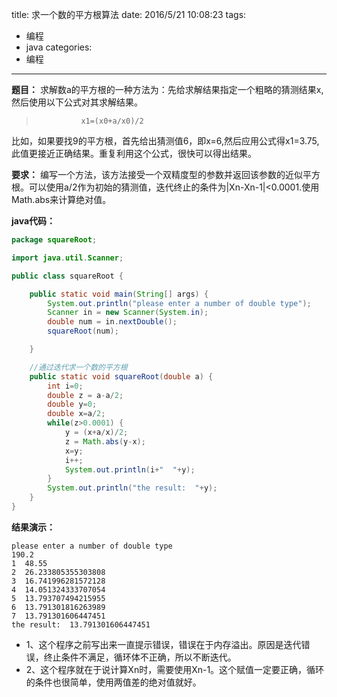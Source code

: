 title: 求一个数的平方根算法
date: 2016/5/21 10:08:23
tags:
- 编程
- java
categories:
- 编程
---


**题目：** 求解数a的平方根的一种方法为：先给求解结果指定一个粗略的猜测结果x,然后使用以下公式对其求解结果。
>               x1=(x0+a/x0)/2

比如，如果要找9的平方根，首先给出猜测值6，即x=6,然后应用公式得x1=3.75,此值更接近正确结果。重复利用这个公式，很快可以得出结果。

<!-- more -->

**要求：** 编写一个方法，该方法接受一个双精度型的参数并返回该参数的近似平方根。可以使用a/2作为初始的猜测值，迭代终止的条件为|Xn-Xn-1|<0.0001.使用Math.abs来计算绝对值。


**java代码：**

```java
package squareRoot;

import java.util.Scanner;

public class squareRoot {

    public static void main(String[] args) {
        System.out.println("please enter a number of double type");
        Scanner in = new Scanner(System.in);
        double num = in.nextDouble();
        squareRoot(num);

    }

    //通过迭代求一个数的平方根
    public static void squareRoot(double a) {
        int i=0;
        double z = a-a/2;
        double y=0;
        double x=a/2;
        while(z>0.0001) {
            y = (x+a/x)/2;
            z = Math.abs(y-x);
            x=y;
            i++;
            System.out.println(i+"  "+y);
        }
        System.out.println("the result:  "+y);
    }
}
```

**结果演示：**
```
please enter a number of double type
190.2
1  48.55
2  26.233805355303808
3  16.741996281572128
4  14.051324333707054
5  13.793707494215955
6  13.791301816263989
7  13.791301606447451
the result:  13.791301606447451
```

- 1、这个程序之前写出来一直提示错误，错误在于内存溢出。原因是迭代错误，终止条件不满足，循环体不正确，所以不断迭代。
- 2、这个程序就在于说计算Xn时，需要使用Xn-1。这个赋值一定要正确，循环的条件也很简单，使用两值差的绝对值就好。
